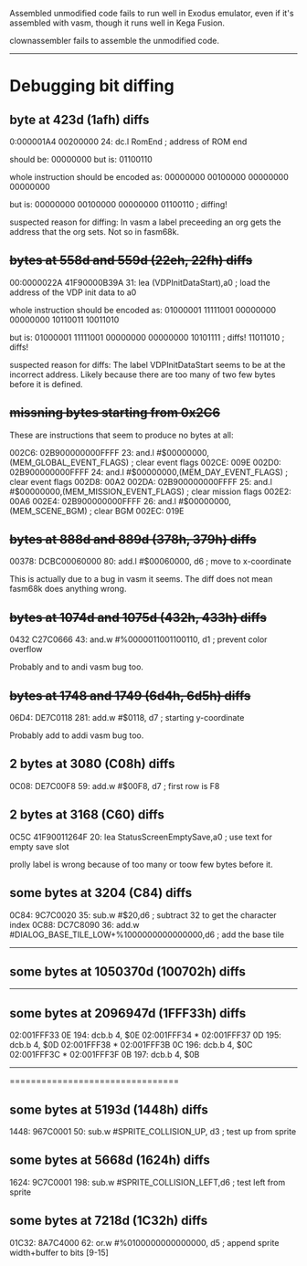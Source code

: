Assembled unmodified code fails to run well in Exodus emulator, even if it's
assembled with vasm, though it runs well in Kega Fusion.

clownassembler fails to assemble the unmodified code.

-----

# Debugging bit diffing

## byte at 423d (1afh) diffs

0:000001A4 00200000 24: 	dc.l RomEnd	; address of ROM end

should be:
    00000000
but is:
    01100110

whole instruction should be encoded as:
    00000000
    00100000
    00000000
    00000000

but is:
    00000000
    00100000
    00000000
    01100110 ; diffing!

suspected reason for diffing:
    In vasm a label preceeding an org gets the address that the org sets.
    Not so in fasm68k.

## ~~bytes at 558d and 559d (22eh, 22fh) diffs~~

00:0000022A 41F90000B39A 31: lea (VDPInitDataStart),a0 ; load the address of the VDP init data to a0

whole instruction should be encoded as:
    01000001
    11111001
    00000000
    00000000
    10110011
    10011010

but is:
    01000001
    11111001
    00000000
    00000000
    10101111 ; diffs!
    11011010 ; diffs!

suspected reason for diffs:
    The label VDPInitDataStart seems to be at the incorrect address.
    Likely because there are too many of two few bytes before it is defined.

## ~~missning bytes starting from 0x2C6~~

These are instructions that seem to produce no bytes at all:

002C6: 02B900000000FFFF	    23: 	and.l	#$00000000,(MEM_GLOBAL_EVENT_FLAGS)	; clear event flags
002CE: 009E
002D0: 02B900000000FFFF	    24: 	and.l	#$00000000,(MEM_DAY_EVENT_FLAGS)	; clear event flags
002D8: 00A2
002DA: 02B900000000FFFF	    25: 	and.l	#$00000000,(MEM_MISSION_EVENT_FLAGS)	; clear mission flags
002E2: 00A6
002E4: 02B900000000FFFF	    26: 	and.l	#$00000000,(MEM_SCENE_BGM)	; clear BGM
002EC: 019E

## ~~bytes at 888d and 889d (378h, 379h) diffs~~

00378: DCBC00060000    	    80: add.l #$00060000, d6 ; move to x-coordinate

This is actually due to a bug in vasm it seems. The diff does not mean fasm68k
does anything wrong.

## ~~bytes at 1074d and 1075d (432h, 433h) diffs~~

0432 C27C0666   43: and.w #%0000011001100110, d1 ; prevent color overflow

Probably and to andi vasm bug too.

## ~~bytes at 1748 and 1749 (6d4h, 6d5h) diffs~~

06D4: DE7C0118  281: add.w #$0118, d7 ; starting y-coordinate

Probably add to addi vasm bug too.

## 2 bytes at 3080 (C08h) diffs

0C08: DE7C00F8  59: add.w #$00F8, d7 ; first row is F8

## 2 bytes at 3168 (C60) diffs

0C5C 41F90011264F   20: lea StatusScreenEmptySave,a0 ; use text for empty save slot

prolly label is wrong because of too many or toow few bytes before it.

## some bytes at 3204 (C84) diffs

0C84: 9C7C0020  35: sub.w #$20,d6 ; subtract 32 to get the character index
0C88: DC7C8090  36: add.w #DIALOG_BASE_TILE_LOW+%1000000000000000,d6 ; add the base tile


-------------------

## some bytes at 1050370d (100702h) diffs


-------------------

## some bytes at 2096947d (1FFF33h) diffs

02:001FFF33 0E              	   194:     dcb.b   4, $0E
02:001FFF34 *
02:001FFF37 0D              	   195:     dcb.b   4, $0D
02:001FFF38 *
02:001FFF3B 0C              	   196:     dcb.b   4, $0C
02:001FFF3C *
02:001FFF3F 0B              	   197:     dcb.b   4, $0B

--------------------------------
================================

## some bytes at 5193d (1448h) diffs

1448: 967C0001  50: sub.w #SPRITE_COLLISION_UP, d3 ; test up from sprite

## some bytes at 5668d (1624h) diffs

1624: 9C7C0001  198: sub.w #SPRITE_COLLISION_LEFT,d6 ; test left from sprite

## some bytes at 7218d (1C32h) diffs

01C32: 8A7C4000 62: or.w #%0100000000000000, d5 ; append sprite width+buffer to bits [9-15]